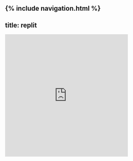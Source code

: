 {% include navigation.html %}
---
title: replit
---
<iframe frameborder="0" width="80%" height="400px" src="https://replit.com/@vaishavijay/vaishavijaygithubio?lite=true">
